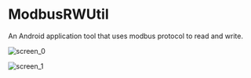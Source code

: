 # ModbusRWUtil
An Android application tool that uses modbus protocol to read and write.

![screen_0](https://github.com/GitHubWanglei/ModbusRWUtil/assets/16434720/1d60caa1-198a-4d12-b3f7-d777126ef41d)

![screen_1](https://github.com/GitHubWanglei/ModbusRWUtil/assets/16434720/ee6dccc2-c2da-4560-98d2-571a4092d175)
